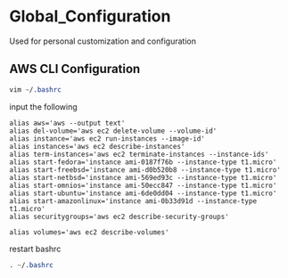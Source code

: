 # Global_Configuration
Used for personal customization and configuration 

##  AWS CLI Configuration

```css
vim ~/.bashrc
```
input the following

```
alias aws='aws --output text'
alias del-volume='aws ec2 delete-volume --volume-id'
alias instance='aws ec2 run-instances --image-id' 
alias instances='aws ec2 describe-instances'
alias term-instances='aws ec2 terminate-instances --instance-ids' 
alias start-fedora='instance ami-0187f76b --instance-type t1.micro' 
alias start-freebsd='instance ami-d0b520b8 --instance-type t1.micro' 
alias start-netbsd='instance ami-569ed93c --instance-type t1.micro' 
alias start-omnios='instance ami-50ecc847 --instance-type t1.micro' 
alias start-ubuntu='instance ami-6de0dd04 --instance-type t1.micro' 
alias start-amazonlinux='instance ami-0b33d91d --instance-type t1.micro'
alias securitygroups='aws ec2 describe-security-groups'

alias volumes='aws ec2 describe-volumes' 

```

restart bashrc
```css
. ~/.bashrc
```
